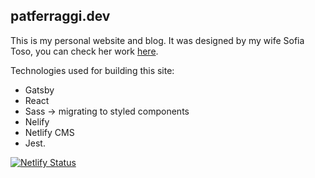 ## patferraggi.dev

This is my personal website and blog. It was designed by my wife Sofia Toso, you can check her work [here](https://sofiatoso.com/).

Technologies used for building this site:

- Gatsby
- React
- Sass -> migrating to styled components
- Nelify
- Netlify CMS
- Jest.

[![Netlify Status](https://api.netlify.com/api/v1/badges/be573d40-871f-4b68-a579-28d95ceeeff7/deploy-status)](https://app.netlify.com/sites/patferraggi/deploys)
